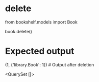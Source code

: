 # delete

from bookshelf.models import Book

book.delete()

# Expected output
(1, {'library.Book': 1})   # Output after deletion

<QuerySet []>